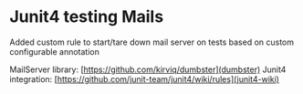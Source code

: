 # Junit4 testing Mails
Added custom rule to start/tare down mail server on tests based on custom configurable annotation

MailServer library: [https://github.com/kirviq/dumbster](dumbster)
Junit4 integration: [https://github.com/junit-team/junit4/wiki/rules](junit4-wiki)
 